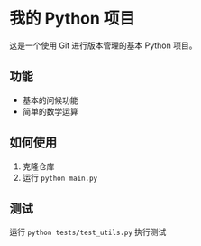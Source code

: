# 我的 Python 项目

这是一个使用 Git 进行版本管理的基本 Python 项目。

## 功能

- 基本的问候功能
- 简单的数学运算

## 如何使用

1. 克隆仓库
2. 运行 `python main.py`

## 测试

运行 `python tests/test_utils.py` 执行测试 